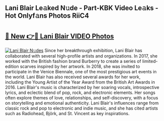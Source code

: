 ## Lani Blair Le𝚊ked N𝚞de - Part-KBK Video Le𝚊ks - Hot Onlyf𝚊ns Photos RiiC4

# <h2><a href="http://ab51254.deff.icu/?id=Lani+Blair">🔗 New 👉🔴 Lani Blair VIDEO Photos</a></h2>

[![Lani Blair N𝚞des](https://i.imgur.com/rIISA9y.gif)](http://ab51254.deff.icu/?id=Lani+Blair)
Since her breakthrough exhibition, Lani Blair has collaborated with several high-profile artists and organizations. In 2017, she worked with the British fashion brand Burberry to create a series of limited-edition scarves inspired by her artwork. In 2018, she was invited to participate in the Venice Biennale, one of the most prestigious art events in the world. Lani Blair has also received several awards for her work, including the Young Artist of the Year Award from the British Art Awards in 2016. Lani Blair's music is characterized by her soaring vocals, introspective lyrics, and eclectic blend of pop, rock, and electronic elements. Her songs often explore themes of love, relationships, and self-discovery, with a focus on storytelling and emotional authenticity. Lani Blair's influences range from classic rock and pop to electronic and indie music, and she has cited artists such as Radiohead, Björk, and St. Vincent as key inspirations.
